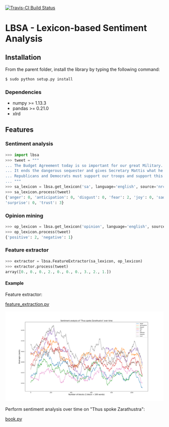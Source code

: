 [![Travis-CI Build Status](https://travis-ci.org/AntoinePassemiers/Lexicon-Based-Sentiment-Analysis.svg?branch=master)](https://travis-ci.org/AntoinePassemiers/Lexicon-Based-Sentiment-Analysis)
# LBSA - Lexicon-based Sentiment Analysis

## Installation

From the parent folder, install the library by typing the following command:

```sh
$ sudo python setup.py install
```

### Dependencies

* numpy >= 1.13.3
* pandas >= 0.21.0
* xlrd

## Features

### Sentiment analysis

```python
>>> import lbsa
>>> tweet = """
... The Budget Agreement today is so important for our great Military.
... It ends the dangerous sequester and gives Secretary Mattis what he needs to keep America Great.
... Republicans and Democrats must support our troops and support this Bill!
... """
>>> sa_lexicon = lbsa.get_lexicon('sa', language='english', source='nrc')
>>> sa_lexicon.process(tweet)
{'anger': 0, 'anticipation': 0, 'disgust': 0, 'fear': 2, 'joy': 0, 'sadness': 0, 
'surprise': 0, 'trust': 3}
```

### Opinion mining

```python
>>> op_lexicon = lbsa.get_lexicon('opinion', language='english', source='nrc')
>>> op_lexicon.process(tweet)
{'positive': 2, 'negative': 1}
```

### Feature extractor

```python
>>> extractor = lbsa.FeatureExtractor(sa_lexicon, op_lexicon)
>>> extractor.process(tweet)
array([0., 0., 0., 2., 0., 0., 0., 3., 2., 1.])
```

#### Example

Feature extractor:

[feature_extraction.py](https://github.com/AntoinePassemiers/Lexicon-Based-Sentiment-Analysis/blob/master/src/examples/feature_extraction.py)

![alt text](imgs/zarathustra.png)

Perform sentiment analysis over time on "Thus spoke Zarathustra":

[book.py](https://github.com/AntoinePassemiers/Lexicon-Based-Sentiment-Analysis/blob/master/src/examples/book.py)

